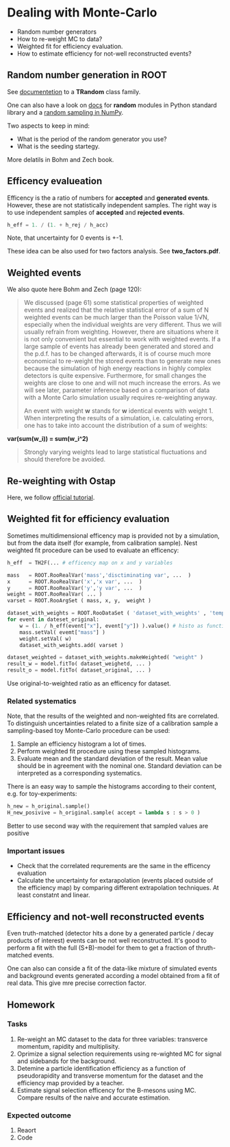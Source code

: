 # Dealing with Monte-Carlo
  * Random number generators
  * How to re-weight MC to data?
  * Weighted fit for efficiency evaluation.
  * How to estimate efficiency for not-well reconstructed events?
  
## Random number generation in ROOT

See [documentetion](https://root.cern.ch/doc/master/classTRandom.html) to
a **TRandom** class family.

One can also have a look on [docs](https://docs.python.org/3/library/random.html) 
for **random** modules in Python standard library and a 
[random sampling in NumPy](https://docs.scipy.org/doc/numpy-1.14.0/reference/routines.random.html).

Two aspects to keep in mind:
  * What is the period of the random generator you use?
  * What is the seeding startegy.

More delatils in Bohm and Zech book.

## Efficency evalueation

Efficency is the a ratio of numbers for **accepted** and **generated events**.
However, these are not statistically independent samples.
The right way is to use independent samples of **accepted** and **rejected events**.
```python
h_eff = 1. / (1. + h_rej / h_acc)
```

Note, that uncertainty for 0 events is +-1.

These idea can be also used for two factors analysis. See **two_factors.pdf**.


## Weighted events 

We also quote here Bohm and Zech (page 120):

> We discussed (page 61) some statistical properties of weighted events and
> realized that the relative statistical error of a sum of N weighted events can be much
> larger than the Poisson value 1/√N, especially when the individual weights are very
> different. Thus we will usually refrain from weighting. However, there are situations
> where it is not only convenient but essential to work with weighted events. If a large
> sample of events has already been generated and stored and the p.d.f. has to be
> changed afterwards, it is of course much more economical to re-weight the stored
> events than to generate new ones because the simulation of high energy reactions
> in highly complex detectors is quite expensive. Furthermore, for small changes the
> weights are close to one and will not much increase the errors. As we will see later,
> parameter inference based on a comparison of data with a Monte Carlo simulation
> usually requires re-weighting anyway.
>
> An event with weight **w** stands for **w** identical events with weight 1. 
> When interpreting the results of a simulation, i.e. calculating errors, 
> one has to take into account the distribution of a sum of weights:

**var(sum(w_i)) = sum(w_i^2)**

> Strongly varying weights lead to large statistical fluctuations and 
> should therefore be avoided.

## Re-weighting with Ostap

Here, we follow [official tutorial](https://lhcb.github.io/ostap-tutorials/tools/reweighting.html).

## Weighted fit for efficiency evaluation

Sometimes multidimensional efficency map is provided not by a simulation, 
but from the data itself (for example, from calibration sample). Nest
weighted fit procedure can be used to evaluate an efficency:
```python
h_eff  = TH2F(... # efficency map on x and y variables

mass   = ROOT.RooRealVar('mass','disctiminating var', ...  )
x      = ROOT.RooRealVar('x','x var', ...  )
y      = ROOT.RooRealVar('y','y var', ...  )
weight = ROOT.RooRealVar( ... )
varset = ROOT.RooArgSet ( mass, x, y,  weight )

dataset_with_weights = ROOT.RooDataSet ( 'dataset_with_weights' , 'temp dataset' , varset )
for event in dateset_original:
    w = (1. / h_eff(event["x"], event["y"]) ).value() # histo as function
    mass.setVal( evemt["mass"] )
    weight.setVal( w)
    dataset_with_weights.add( varset )

dataset_weighted = dataset_with_weights.makeWeighted( "weight" )
result_w = model.fitTo( dataset_weighetd, ... )
result_o = model.fitTo( dataset_original, ... )
```

Use original-to-weighted ratio as an efficency for dataset.

### Related systematics

Note, that the results of the weighted and non-weighted fits are correlated.
To distinguish uncertainties related to a finite size of a calibration sample
a sampling-based toy Monte-Carlo procedure can be used:
  1. Sample an efficiency histogram a lot of times.
  2. Perform weighted fit procedure using these sampled histograms.
  3. Evaluate mean and the standard deviation of the result.
Mean value should be in agreement with the nominal one.
Standard deviation can be interpreted as a corresponding systematics.

There is an easy way to sample the histograms according to their content, 
e.g. for toy-experiments: 
```python
h_new = h_original.sample()
H_new_posivive = h_original.sample( accept = lambda s : s > 0 )
```
Better to use second way with the requirement that sampled values are positive

### Important issues
  * Check that the correlated requrements are the same in the efficency evaluation
  * Calculate the uncertainty for extarapolation (events placed outside of the
      efficiency map) by comparing different extrapolation techniques.
      At least constatnt and linear.


## Efficiency and not-well reconstructed events

Even truth-matched (detector hits a done by a generated particle / decay products
of interest) events can be not well reconstructed. It's good to perform a fit with 
the full (S+B)-model for them to get a fraction of thruth-matched events.

One can also can conside a fit of the data-like mixture of simulated events
and background events generated according a model obtained from a fit of
real data. This give mre precise correction factor.

## Homework

### Tasks
  1. Re-weight an MC dataset to the data for three variables: transverce momentum, rapidity and multiplisity.
  2. Oprimize a signal selection requirements using re-wighted MC for signal and sidebands for the background.
  3. Detemine a particle identification efficiency as a function of pseudorapidity and transverse momentum for the dataset and the efficiency map provided by a teacher.
  4. Estimate signal selection efficency for the B-mesons using MC. Compare results of the naive and accurate estimation.

### Expected outcome
  1. Reaort
  2. Code
